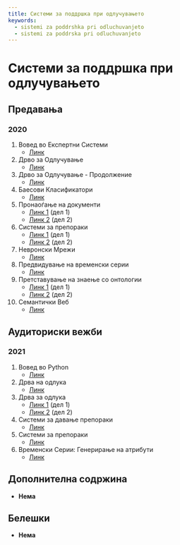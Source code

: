 ```yaml
---
title: Системи за поддршка при одлучувањето
keywords:
  - sistemi za poddrshka pri odluchuvanjeto
  - sistemi za poddrska pri odluchuvanjeto
---
```


# Системи за поддршка при одлучувањето

## Предавања

### 2020

1. Вовед во Експертни Системи
   - [Линк](https://bbb-lb.finki.ukim.mk/playback/presentation/2.3/864671832da66b527e28f89e41cf50c27a6647ef-1634288323218?meetingId=864671832da66b527e28f89e41cf50c27a6647ef-1634288323218)
2. Дрво за Одлучување
   - [Линк](https://bbb-lb.finki.ukim.mk/playback/presentation/2.3/58459c42df44efb6b5ca63561bf2c147c542193d-1602672907035?meetingId=58459c42df44efb6b5ca63561bf2c147c542193d-1602672907035)
3. Дрво за Одлучување - Продолжение
   - [Линк](https://bbb-lb.finki.ukim.mk/playback/presentation/2.3/8c8233e8028b60d921563980ee0f3190dfe207af-1635150612143?meetingId=8c8233e8028b60d921563980ee0f3190dfe207af-1635150612143)
4. Баесови Класификатори
   - [Линк](https://bbb-lb.finki.ukim.mk/playback/presentation/2.3/3992781a963c612fae7fa068403faf5c462ff390-1635760858810?meetingId=3992781a963c612fae7fa068403faf5c462ff390-1635760858810)
5. Пронаоѓање на документи
   - [Линк 1](https://bbb-lb.finki.ukim.mk/playback/presentation/2.3/f891b0bfbfeae462d11bbdf8fb3d879425004fab-1637067434755?meetingId=f891b0bfbfeae462d11bbdf8fb3d879425004fab-1637067434755) (дел 1)
   - [Линк 2](https://bbb-lb.finki.ukim.mk/playback/presentation/2.3/98be391af136b31ec80731eec1bd8902746213d5-1636365392886?meetingId=98be391af136b31ec80731eec1bd8902746213d5-1636365392886) (дел 2)
6. Системи за препораки
   - [Линк 1](https://bbb-lb.finki.ukim.mk/playback/presentation/2.3/849d669e8c3a475cbb966ffbb8b3e53866fb3b06-1638180051708?meetingId=849d669e8c3a475cbb966ffbb8b3e53866fb3b06-1638180051708) (дел 1)
   - [Линк 2](https://bbb-lb.finki.ukim.mk/playback/presentation/2.3/3d42165a2a539cd5f6a6f36ea44d3437a64f655f-1638784871254?meetingId=3d42165a2a539cd5f6a6f36ea44d3437a64f655f-1638784871254) (дел 2)
7. Невронски Мрежи
   - [Линк](https://bbb-lb.finki.ukim.mk/playback/presentation/2.3/1351300408ca5b3dae46ea2cfe577fea67e08dde-1639389560447)
8. Предвидување на временски серии
   - [Линк](https://bbb-lb.finki.ukim.mk/playback/presentation/2.3/2ee9be2aca147928f975b707141aced72d969e86-1608288978756?meetingId=2ee9be2aca147928f975b707141aced72d969e86-1608288978756)
9. Претставување на знаење со онтологии
   - [Линк 1](https://bbb-lb.finki.ukim.mk/playback/presentation/2.3/cd9cdac358fc795b45b9270d755ed83cc58c81aa-1640599134243) (дел 1)
   - [Линк 2](https://bbb-lb.finki.ukim.mk/playback/presentation/2.3/a2427999b73a10488e81d73f6859a4083a7edb74-1639994371085) (дел 2)
10. Семантички Веб
    - [Линк](https://bbb-lb.finki.ukim.mk/playback/presentation/2.3/7194ef50489f8bd032604e7c5ae6ae393d84f287-1610660306375?meetingId=7194ef50489f8bd032604e7c5ae6ae393d84f287-1610660306375)

## Аудиториски вежби

### 2021

1. Вовед во Python
   - [Линк](https://bbb-lb.finki.ukim.mk/playback/presentation/2.3/467f8233c29c5d459ccabc311e95051b148352c7-1634129291012?meetingId=467f8233c29c5d459ccabc311e95051b148352c7-1634129291012)
2. Дрва на одлука
   - [Линк](https://bbb-lb.finki.ukim.mk/playback/presentation/2.3/71a5db7f62413dff72395ac0b318f67749854c15-1635338150019?meetingId=71a5db7f62413dff72395ac0b318f67749854c15-1635338150019)
3. Дрва за одлука
   - [Линк 1](https://bbb-lb.finki.ukim.mk/playback/presentation/2.3/e26d86d3fe7eeee28f4b990a2cedf95ddfae9e43-1635947225611?meetingId=e26d86d3fe7eeee28f4b990a2cedf95ddfae9e43-1635947225611) (дел 1)
   - [Линк 2](https://bbb-lb.finki.ukim.mk/playback/presentation/2.3/1bd040fc61874c82c7c9a024ab578f8c77f07b13-1636552398341?meetingId=1bd040fc61874c82c7c9a024ab578f8c77f07b13-1636552398341) (дел 2)
4. Системи за давање препораки
   - [Линк](https://bbb-lb.finki.ukim.mk/playback/presentation/2.3/96b49f28b2b6dc72610ece234ba5644a51db0845-1638367038176?meetingId=96b49f28b2b6dc72610ece234ba5644a51db0845-1638367038176)
5. Системи за препораки
   - [Линк](https://bbb-lb.finki.ukim.mk/playback/presentation/2.3/3d98177a8afa463104f2d574b2c14087b3e645c4-1639576787320)
6. Временски Серии:  Генерирање на атрибути
   - [Линк](https://bbb-lb.finki.ukim.mk/playback/presentation/2.3/b3f06c62a14eca54a157167a5f2ac7e8c9c2595d-1641995888663)

## Дополнителна содржина

- **Нема**

## Белешки

- **Нема**
